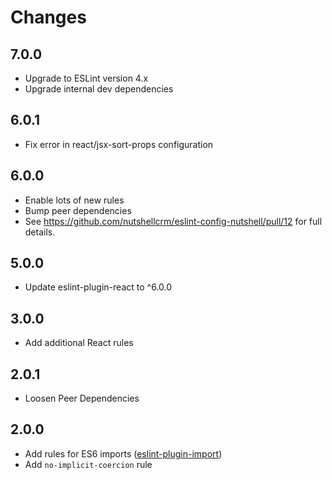 # Changes

## 7.0.0
- Upgrade to ESLint version 4.x
- Upgrade internal dev dependencies

## 6.0.1
- Fix error in react/jsx-sort-props configuration

## 6.0.0
- Enable lots of new rules
- Bump peer dependencies
- See https://github.com/nutshellcrm/eslint-config-nutshell/pull/12 for full details.

## 5.0.0
- Update eslint-plugin-react to ^6.0.0

## 3.0.0
- Add additional React rules

## 2.0.1
- Loosen Peer Dependencies

## 2.0.0
- Add rules for ES6 imports ([eslint-plugin-import](https://github.com/benmosher/eslint-plugin-import#rules))
- Add `no-implicit-coercion` rule
